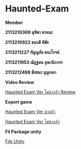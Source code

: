# Haunted-Exam

**Member**

**2113210369 มุฑิตา พาหนะ**

**2113210922 ธนบดี พิชัย**

**2113211227 กัญญภัค ธนะโรจน์**

**2113211953 ณัฏฐมน อุณานิภากร**

**2113212498 ชัยชนะ บุญเหลา**

**Video Review**

[Haunted Exam Ver ไม่น่ากลัว Review](https://drive.google.com/file/d/1jvKKUmKKSHjFbHGa_WXcrY7jJwI0mial/view?usp=sharing)

**Export game**

[Haunted Exam Ver น่ากลัว](https://drive.google.com/file/d/1TPB8QkZp-7OISbM37RL0i6BSqJndtTIJ/view?usp=sharing)

[Haunted Exam Ver ไม่น่ากลัว](https://drive.google.com/file/d/1U7_IOR9pmXzEhUsxsKc4l7dO92AWIPez/view?usp=sharing)

**Fil Package unity**

[File Unity](https://drive.google.com/file/d/1I5rQQkazhcjKRnfJtcY5tptrT7-kSIOX/view?usp=sharing)
